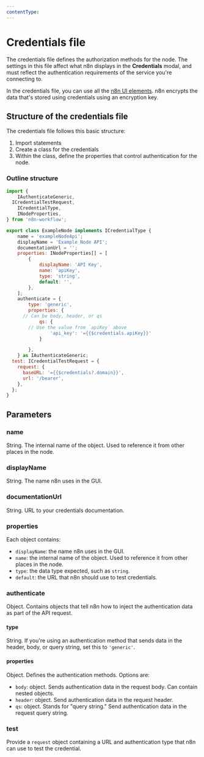 ```yaml
---
contentType:
---
```


# Credentials file

The credentials file defines the authorization methods for the node. The settings in this file affect what n8n displays in the **Credentials** modal, and must reflect the authentication requirements of the service you're connecting to.

In the credentials file, you can use all the [n8n UI elements](/integrations/creating-nodes/build/reference/ui-elements/). n8n encrypts the data that's stored using credentials using an encryption key.

## Structure of the credentials file

The credentials file follows this basic structure:

1. Import statements
2. Create a class for the credentials
3. Within the class, define the properties that control authentication for the node.

### Outline structure

```js
import {
	IAuthenticateGeneric,
  ICredentialTestRequest,
	ICredentialType,
	INodeProperties,
} from 'n8n-workflow';

export class ExampleNode implements ICredentialType {
	name = 'exampleNodeApi';
	displayName = 'Example Node API';
	documentationUrl = '';
	properties: INodeProperties[] = [
		{
			displayName: 'API Key',
			name: 'apiKey',
			type: 'string',
			default: '',
		},
	];
	authenticate = {
		type: 'generic',
		properties: {
      // Can be body, header, or qs
			qs: {
        // Use the value from `apiKey` above
				'api_key': '={{$credentials.apiKey}}'
			}

		},
	} as IAuthenticateGeneric;
  test: ICredentialTestRequest = {
    request: {
      baseURL: '={{$credentials?.domain}}',
      url: '/bearer',
    },
  };
}
```


## Parameters

### name

String. The internal name of the object. Used to reference it from other places in the node.

### displayName

String. The name n8n uses in the GUI.

### documentationUrl

String. URL to your credentials documentation.

### properties

Each object contains:

* `displayName`: the name n8n uses in the GUI.
* `name`: the internal name of the object. Used to reference it from other places in the node.
* `type`: the data type expected, such as `string`.
* `default`: the URL that n8n should use to test credentials.

### authenticate

Object. Contains objects that tell n8n how to inject the authentication data as part of the API request. 

#### type

String. If you're using an authentication method that sends data in the header, body, or query string, set this to `'generic'`. 

#### properties

Object. Defines the authentication methods. Options are:

* `body`: object. Sends authentication data in the request body. Can contain nested objects. 
* `header`: object. Send authentication data in the request header.
* `qs`: object. Stands for "query string." Send authentication data in the request query string.

### test

Provide a `request` object containing a URL and authentication type that n8n can use to test the credential.
